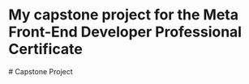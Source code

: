 # My capstone project for the Meta Front-End Developer Professional Certificate
#   C a p s t o n e   P r o j e c t  
 